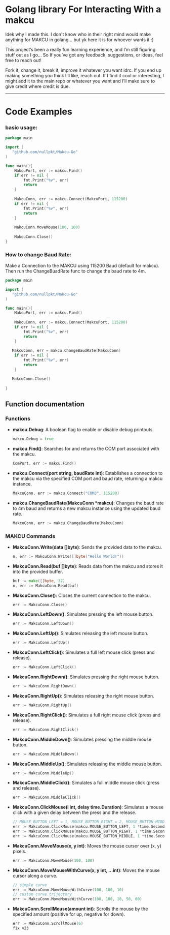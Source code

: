 # Golang library For Interacting With a makcu

Idek why I made this. I don't know who in their right mind would make anything for MAKCU in golang... but yk here it is for whoever wants it :)

This project’s been a really fun learning experience, and I’m still figuring stuff out as I go... So If you’ve got any feedback, suggestions, or ideas, feel free to reach out!

Fork it, change it, break it, improve it whatever you want idrc. If you end up making something you think I’ll like, reach out. If I find it cool or interesting, I might add it to the main repo or whatever you want and I'll make sure to give credit where credit is due.

---

# Code Examples

### basic usage:
```GO 
package main

import (
   "github.com/nullpkt/Makcu-Go"
)

func main(){
    MakcuPort, err := makcu.Find()
    if err != nil {
        fmt.Print("%v", err)
        return
    }
    
    MakcuConn, err := makcu.Connect(MakcuPort, 115200)
    if err != nil {
        fmt.Print("%v", err)
        return
    }
    
    MakcuConn.MoveMouse(100, 100)
    
    MakcuConn.Close()
}
```
### How to change Baud Rate:
Make a Connection to the MAKCU using 115200 Baud (default for makcu). Then run the ChangeBuadRate func to change the baud rate to 4m. 
```go
package main

import (
   "github.com/nullpkt/Makcu-Go"
)

func main(){
    MakcuPort, err := makcu.Find()
    
    MakcuConn, err := makcu.Connect(MakcuPort, 115200)
    if err != nil {
        fmt.Print("%v", err)
        return
    }
    
   MakcuConn, err = makcu.ChangeBaudRate(MakcuConn)
    if err != nil {
        fmt.Print("%v", err)
        return
    }

   MakcuConn.Close()
    
}
```
## Function documentation

### **Functions**

- **makcu.Debug**: A boolean flag to enable or disable debug printouts.
    ```go
    makcu.Debug = true
    ```
- **makcu.Find()**: Searches for and returns the COM port associated with the makcu.
    ``` go
    ComPort, err := makcu.Find()
    ```
- **makcu.Connect(port string, baudRate int)**: Establishes a connection to the makcu via the specified COM port and baud rate, returning a makcu instance.
  ```go
  MakcuConn, err := makcu.Connect("COM3", 115200)
  ```
- **makcu.ChangeBaudRate(MakcuConn *makcu)**: Changes the baud rate to 4m baud and returns a new makcu instance using the updated baud rate.
    ```go
    MakcuConn, err := makcu.ChangeBaudRate(MakcuConn)
    ```

### **MAKCU Commands**

- **MakcuConn.Write(data []byte)**:  Sends the provided data to the makcu.
    ```go
    n, err := MakcuConn.Write([]byte("Hello World!"))
    ```
- **MakcuConn.Read(buf []byte)**: Reads data from the makcu and stores it into the provided buffer.
    ```go
    buf := make([]byte, 32)
    n, err := MakcuConn.Read(buf)
    ```
- **MakcuConn.Close()**: Closes the current connection to the makcu.
    ```go
    err := MakcuConn.Close()
    ```
- **MakcuConn.LeftDown()**: Simulates pressing the left mouse button.
    ```go
    err := MakcuConn.LeftDown()
    ```
- **MakcuConn.LeftUp()**: Simulates releasing the left mouse button.
    ```go
    err := MakcuConn.LeftUp()
    ```
- **MakcuConn.LeftClick()**: Simulates a full left mouse click (press and release).
    ```go
    err := MakcuConn.LeftClick()
    ```
- **MakcuConn.RightDown()**: Simulates pressing the right mouse button.
    ```go
    err := MakcuConn.RightDown()
    ```
- **MakcuConn.RightUp()**: Simulates releasing the right mouse button.
    ```go
    err := MakcuConn.RightUp()
    ```
- **MakcuConn.RightClick()**: Simulates a full right mouse click (press and release).
    ```go
    err := MakcuConn.RightClick()
    ```
- **MakcuConn.MiddleDown()**: Simulates pressing the middle mouse button.
    ```go
    err := MakcuConn.MiddleDown()
    ```
- **MakcuConn.MiddleUp()**: Simulates releasing the middle mouse button.
    ```go
    err := MakcuConn.MiddleUp()
    ```
- **MakcuConn.MiddleClick()**: Simulates a full middle mouse click (press and release).
    ```go
    err := MakcuConn.MiddleClick()
    ```
- **MakcuConn.ClickMouse(i int, delay time.Duration)**: Simulates a mouse click with a given delay between the press and the release.
    ```go
    // MOUSE_BUTTON_LEFT = 1, MOUSE_BUTTON_RIGHT = 2, MOUSE_BUTTON_MIDDLE = 3
    err := MakcuConn.ClickMouse(makcu.MOUSE_BUTTON_LEFT, 1 *time.Second)
    err := MakcuConn.ClickMouse(makcu.MOUSE_BUTTON_RIGHT, 1 *time.Second)
    err := MakcuConn.ClickMouse(makcu.MOUSE_BUTTON_MIDDLE, 1 *time.Second)
    ```
- **MakcuConn.MoveMouse(x, y int)**: Moves the mouse cursor over (x, y) pixels.
    ```go
    err := MakcuConn.MoveMouse(100, 100)
    ```
- **MakcuConn.MoveMouseWithCurve(x, y int, ...int)**: Moves the mouse cursor along a curve.
    ```go
    // simple curve
    err := MakcuConn.MoveMouseWithCurve(100, 100, 10)
    // custom curve trijectory
    err := MakcuConn.MoveMouseWithCurve(100, 100, 10, 50, 60)
    ```
- **MakcuConn.ScrollMouse(amount int)**: Scrolls the mouse by the specified amount (positive for up, negative for down).
    ```go
    err := MakcuConn.ScrollMouse(6)
    fix v23
    ```

  
